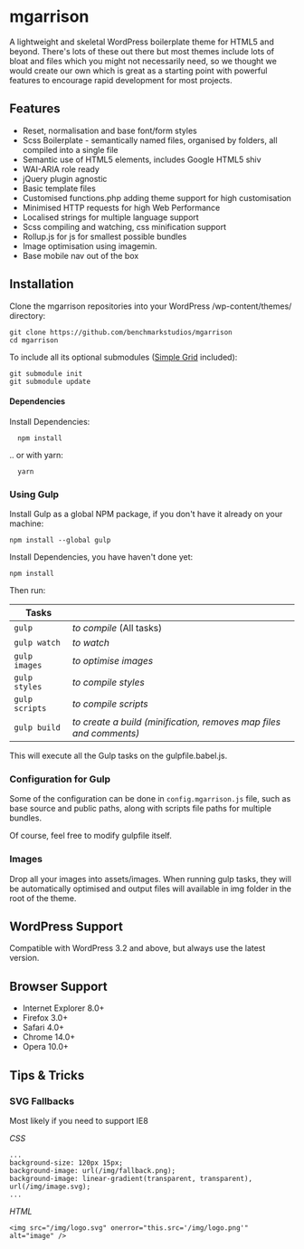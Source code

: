 # mgarrison

A lightweight and skeletal WordPress boilerplate theme for HTML5 and beyond. There's lots of these out there but most themes include lots of bloat and files which you might not necessarily need, so we thought we would create our own which is great as a starting point with powerful features to encourage rapid development for most projects.

## Features

* Reset, normalisation and base font/form styles
* Scss Boilerplate - semantically named files, organised by folders, all compiled into a single file
* Semantic use of HTML5 elements, includes Google HTML5 shiv
* WAI-ARIA role ready
* jQuery plugin agnostic
* Basic template files
* Customised functions.php adding theme support for high customisation
* Minimised HTTP requests for high Web Performance
* Localised strings for multiple language support
* Scss compiling and watching, css minification support
* Rollup.js for js for smallest possible bundles
* Image optimisation using imagemin.
* Base mobile nav out of the box

## Installation

Clone the mgarrison repositories into your WordPress /wp-content/themes/ directory:

    git clone https://github.com/benchmarkstudios/mgarrison
    cd mgarrison

To include all its optional submodules ([Simple Grid](https://github.com/benchmarkstudios/simple-grid) included):

    git submodule init
    git submodule update

#### Dependencies

Install Dependencies:
```
  npm install
```

.. or with yarn:
```
  yarn
```

### Using Gulp

Install Gulp as a global NPM package, if you don't have it already on your machine:

    npm install --global gulp

Install Dependencies, you have haven't done yet:

    npm install

Then run:

| Tasks          |                                                                    |
|----------------|--------------------------------------------------------------------|
| `gulp`         | *to compile* (All tasks)                                           |
| `gulp watch`   | *to watch*                                                         |
| `gulp images`  | *to optimise images*                                               |
| `gulp styles`  | *to compile styles*                                                |
| `gulp scripts` | *to compile scripts*                                               |
| `gulp build`   | *to create a build (minification, removes map files and comments)* |

This will execute all the Gulp tasks on the gulpfile.babel.js.

### Configuration for Gulp

Some of the configuration can be done in `config.mgarrison.js` file, such as base source and public paths, along with scripts file paths for multiple bundles.

Of course, feel free to modify gulpfile itself.

### Images

Drop all your images into assets/images. When running gulp tasks, they will be automatically
optimised and output files will available in img folder in the root of the theme.

## WordPress Support

Compatible with WordPress 3.2 and above, but always use the latest version.

## Browser Support

* Internet Explorer 8.0+
* Firefox 3.0+
* Safari 4.0+
* Chrome 14.0+
* Opera 10.0+

## Tips & Tricks

### SVG Fallbacks

Most likely if you need to support IE8

*CSS*
```
...
background-size: 120px 15px;
background-image: url(/img/fallback.png);
background-image: linear-gradient(transparent, transparent), url(/img/image.svg);
...
```

*HTML*
```
<img src="/img/logo.svg" onerror="this.src='/img/logo.png'" alt="image" />
```
